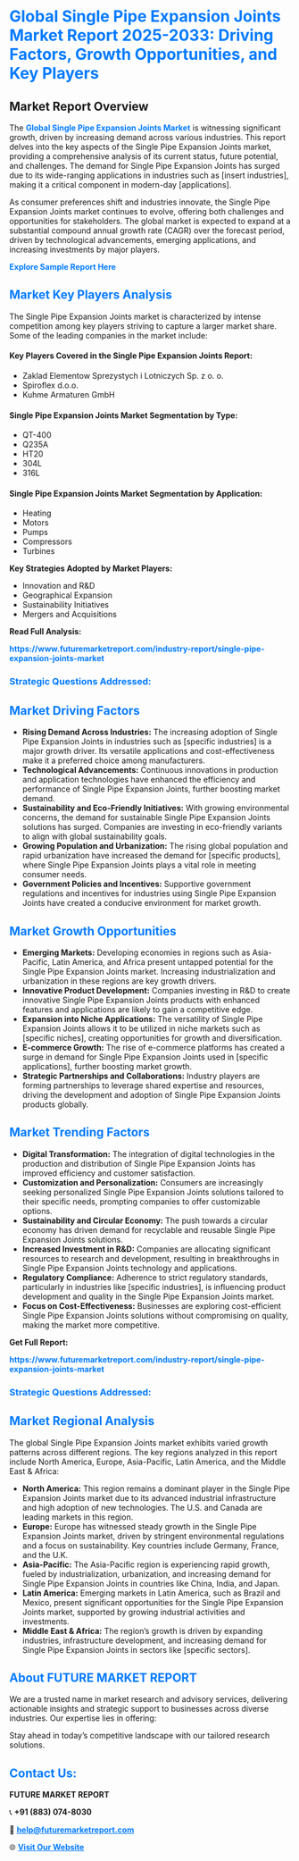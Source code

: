 <h1 style="color: #007BFF;">Global Single Pipe Expansion Joints Market Report 2025-2033: Driving Factors, Growth Opportunities, and Key Players</h1>

<section id="overview">
<h2>Market Report Overview</h2>
<p>The <a href="https://www.futuremarketreport.com/industry-report/single-pipe-expansion-joints-market" style="color: #007BFF; text-decoration: none;"><strong>Global Single Pipe Expansion Joints Market</strong></a> is witnessing significant growth, driven by increasing demand across various industries. This report delves into the key aspects of the Single Pipe Expansion Joints market, providing a comprehensive analysis of its current status, future potential, and challenges. The demand for Single Pipe Expansion Joints has surged due to its wide-ranging applications in industries such as [insert industries], making it a critical component in modern-day [applications].</p>
<p>As consumer preferences shift and industries innovate, the Single Pipe Expansion Joints market continues to evolve, offering both challenges and opportunities for stakeholders. The global market is expected to expand at a substantial compound annual growth rate (CAGR) over the forecast period, driven by technological advancements, emerging applications, and increasing investments by major players.</p>
</section>

<section id="overview">
<p><a href="https://www.futuremarketreport.com/request-sample/reportId=54866" style="color: #007BFF; text-decoration: none;"><strong>Explore Sample Report Here</strong></a></p>
</section>

<section id="key-players">
<h2 style="color: #007BFF;">Market Key Players Analysis</h2>
<p>The Single Pipe Expansion Joints market is characterized by intense competition among key players striving to capture a larger market share. Some of the leading companies in the market include:</p>
<h4>Key Players Covered in the Single Pipe Expansion Joints Report:</h4>
<ul><li>Zaklad Elementow Sprezystych i Lotniczych Sp. z o. o.</li><li>Spiroflex d.o.o.</li><li>Kuhme Armaturen GmbH</li></ul>
<h4>Single Pipe Expansion Joints Market Segmentation by Type:</h4>
<ul><li>QT-400</li><li>Q235A</li><li>HT20</li><li>304L</li><li>316L</li></ul>

<h4>Single Pipe Expansion Joints Market Segmentation by Application:</h4>
<ul><li>Heating</li><li>Motors</li><li>Pumps</li><li>Compressors</li><li>Turbines</li></ul>
<p><strong>Key Strategies Adopted by Market Players:</strong></p>
<ul>
<li>Innovation and R&D</li>
<li>Geographical Expansion</li>
<li>Sustainability Initiatives</li>
<li>Mergers and Acquisitions</li>
</ul>
</section>

<section>
<p><strong>Read Full Analysis: </strong></p><a href="https://www.futuremarketreport.com/industry-report/single-pipe-expansion-joints-market" style="color: #007BFF; text-decoration: none;"><strong>https://www.futuremarketreport.com/industry-report/single-pipe-expansion-joints-market</strong></a>
<h3 style="color: #007BFF;">Strategic Questions Addressed:</h3>
</section>

<section id="driving-factors">
<h2 style="color: #007BFF;">Market Driving Factors</h2>
<ul>
<li><strong>Rising Demand Across Industries:</strong> The increasing adoption of Single Pipe Expansion Joints in industries such as [specific industries] is a major growth driver. Its versatile applications and cost-effectiveness make it a preferred choice among manufacturers.</li>
<li><strong>Technological Advancements:</strong> Continuous innovations in production and application technologies have enhanced the efficiency and performance of Single Pipe Expansion Joints, further boosting market demand.</li>
<li><strong>Sustainability and Eco-Friendly Initiatives:</strong> With growing environmental concerns, the demand for sustainable Single Pipe Expansion Joints solutions has surged. Companies are investing in eco-friendly variants to align with global sustainability goals.</li>
<li><strong>Growing Population and Urbanization:</strong> The rising global population and rapid urbanization have increased the demand for [specific products], where Single Pipe Expansion Joints plays a vital role in meeting consumer needs.</li>
<li><strong>Government Policies and Incentives:</strong> Supportive government regulations and incentives for industries using Single Pipe Expansion Joints have created a conducive environment for market growth.</li>
</ul>
</section>

<section id="growth-opportunities">
<h2 style="color: #007BFF;">Market Growth Opportunities</h2>
<ul>
<li><strong>Emerging Markets:</strong> Developing economies in regions such as Asia-Pacific, Latin America, and Africa present untapped potential for the Single Pipe Expansion Joints market. Increasing industrialization and urbanization in these regions are key growth drivers.</li>
<li><strong>Innovative Product Development:</strong> Companies investing in R&D to create innovative Single Pipe Expansion Joints products with enhanced features and applications are likely to gain a competitive edge.</li>
<li><strong>Expansion into Niche Applications:</strong> The versatility of Single Pipe Expansion Joints allows it to be utilized in niche markets such as [specific niches], creating opportunities for growth and diversification.</li>
<li><strong>E-commerce Growth:</strong> The rise of e-commerce platforms has created a surge in demand for Single Pipe Expansion Joints used in [specific applications], further boosting market growth.</li>
<li><strong>Strategic Partnerships and Collaborations:</strong> Industry players are forming partnerships to leverage shared expertise and resources, driving the development and adoption of Single Pipe Expansion Joints products globally.</li>
</ul>
</section>

<section id="trending-factors">
<h2 style="color: #007BFF;">Market Trending Factors</h2>
<ul>
<li><strong>Digital Transformation:</strong> The integration of digital technologies in the production and distribution of Single Pipe Expansion Joints has improved efficiency and customer satisfaction.</li>
<li><strong>Customization and Personalization:</strong> Consumers are increasingly seeking personalized Single Pipe Expansion Joints solutions tailored to their specific needs, prompting companies to offer customizable options.</li>
<li><strong>Sustainability and Circular Economy:</strong> The push towards a circular economy has driven demand for recyclable and reusable Single Pipe Expansion Joints solutions.</li>
<li><strong>Increased Investment in R&D:</strong> Companies are allocating significant resources to research and development, resulting in breakthroughs in Single Pipe Expansion Joints technology and applications.</li>
<li><strong>Regulatory Compliance:</strong> Adherence to strict regulatory standards, particularly in industries like [specific industries], is influencing product development and quality in the Single Pipe Expansion Joints market.</li>
<li><strong>Focus on Cost-Effectiveness:</strong> Businesses are exploring cost-efficient Single Pipe Expansion Joints solutions without compromising on quality, making the market more competitive.</li>
</ul>
</section>

<section>
<p><strong>Get Full Report: </strong></p><a href="https://www.futuremarketreport.com/industry-report/single-pipe-expansion-joints-market" style="color: #007BFF; text-decoration: none;"><strong>https://www.futuremarketreport.com/industry-report/single-pipe-expansion-joints-market</strong></a>
<h3 style="color: #007BFF;">Strategic Questions Addressed:</h3>
</section>


<section id="regional-analysis">
<h2 style="color: #007BFF;">Market Regional Analysis</h2>
<p>The global Single Pipe Expansion Joints market exhibits varied growth patterns across different regions. The key regions analyzed in this report include North America, Europe, Asia-Pacific, Latin America, and the Middle East & Africa:</p>
<ul>
<li><strong>North America:</strong> This region remains a dominant player in the Single Pipe Expansion Joints market due to its advanced industrial infrastructure and high adoption of new technologies. The U.S. and Canada are leading markets in this region.</li>
<li><strong>Europe:</strong> Europe has witnessed steady growth in the Single Pipe Expansion Joints market, driven by stringent environmental regulations and a focus on sustainability. Key countries include Germany, France, and the U.K.</li>
<li><strong>Asia-Pacific:</strong> The Asia-Pacific region is experiencing rapid growth, fueled by industrialization, urbanization, and increasing demand for Single Pipe Expansion Joints in countries like China, India, and Japan.</li>
<li><strong>Latin America:</strong> Emerging markets in Latin America, such as Brazil and Mexico, present significant opportunities for the Single Pipe Expansion Joints market, supported by growing industrial activities and investments.</li>
<li><strong>Middle East & Africa:</strong> The region’s growth is driven by expanding industries, infrastructure development, and increasing demand for Single Pipe Expansion Joints in sectors like [specific sectors].</li>
</ul>
</section>

<footer>
<h2 style="color: #007BFF;">About FUTURE MARKET REPORT</h2>
<p>We are a trusted name in market research and advisory services, delivering actionable insights and strategic support to businesses across diverse industries. Our expertise lies in offering:</p>

<p>Stay ahead in today’s competitive landscape with our tailored research solutions.</p>

<h2 style="color: #007BFF;">Contact Us:</h2>
<p><strong>FUTURE MARKET REPORT</strong></p>
<p>📞 <strong>+91 (883) 074-8030</strong></p>
<p>📧 <strong><a href="mailto:help@futuremarketreport.com" style="color: #007BFF;">help@futuremarketreport.com</a></strong></p>
<p>🌐 <strong><a href="https://www.futuremarketreport.com/" style="color: #007BFF;">Visit Our Website</a></strong></p>
</footer>